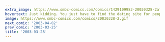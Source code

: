 ```yaml
---
extra_image: https://www.smbc-comics.com/comics/1429109983-20030328-2after.png
hovertext: Just kidding. You just have to find the dating site for people with that particular fetish and you're set for life.
image: https://www.smbc-comics.com/comics/20030328-2.gif
next_comic: '2003-04-02'
prev_comic: '2003-03-25'
title: '2003-03-28'
---
```


